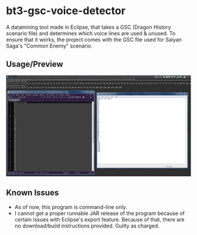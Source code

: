 # bt3-gsc-voice-detector
A datamining tool made in Eclipse, that takes a GSC (Dragon History scenario file) and determines which voice lines are used & unused.
To ensure that it works, the project comes with the GSC file used for Saiyan Saga's "Common Enemy" scenario.

## Usage/Preview
![preview1](https://github.com/ViveTheModder/bt3-gsc-voice-detector/blob/main/img/demo.png)

## Known Issues
* As of now, this program is command-line only.
* I cannot get a proper runnable JAR release of the program because of certain issues with Eclipse's export feature.
  Because of that, there are no download/build instructions provided. Guilty as charged.